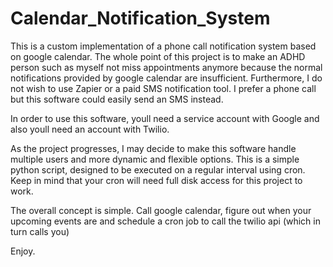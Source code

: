 # Calendar_Notification_System

This is a custom implementation of a phone call notification system based on google calendar. The whole point of this project is to make an ADHD person such as myself not miss appointments anymore because the normal notifications provided by google calendar are insufficient. Furthermore, I do not wish to use Zapier or a paid SMS notification tool. I prefer a phone call but this software could easily send an SMS instead.

In order to use this software, youll need a service account with Google and also youll need an account with Twilio.

As the project progresses, I may decide to make this software handle multiple users and more dynamic and flexible options. This is a simple python script, designed to be executed on a regular interval using cron. Keep in mind that your cron will need full disk access for this project to work.

The overall concept is simple. Call google calendar, figure out when your upcoming events are and schedule a cron job to call the twilio api (which in turn calls you)

Enjoy.
